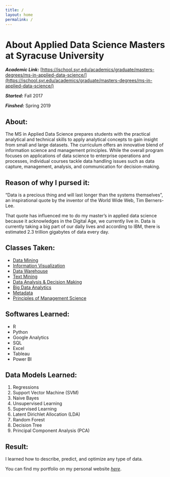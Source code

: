 ```yaml
---
title: /
layout: home
permalink: /
---
```


# About Applied Data Science Masters at Syracuse University
_**Academic Link:**_ [https://ischool.syr.edu/academics/graduate/masters-degrees/ms-in-applied-data-science/](https://ischool.syr.edu/academics/graduate/masters-degrees/ms-in-applied-data-science/)

_**Started:**_ Fall 2017

_**Finshed:**_ Spring 2019

## About:
The MS in Applied Data Science prepares students with the practical analytical and technical skills to apply analytical concepts to gain insight from small and large datasets. The curriculum offers an innovative blend of information science and management principles. While the overall program focuses on applications of data science to enterprise operations and processes, individual courses tackle data handling issues such as data capture, management, analysis, and communication for decision-making.

## Reason of why I pursed it:
“Data is a precious thing and will last longer than the systems themselves”, an inspirational quote by the inventor of the World Wide Web, Tim Berners-Lee.

That quote has influenced me to do my master’s in applied data science because it acknowledges in the Digital Age, we currently live in. Data is currently taking a big part of our daily lives and according to IBM, there is estimated 2.3 trillion gigabytes of data every day.

## Classes Taken:
- [Data Mining](Data-Mining/about-course.md)
- [Information Visualization](Information-Visualization/about-course.md)
- [Data Warehouse](Data-Warehouse/about-course.md)
- [Text Mining](Text-Mining/about-course.md)
- [Data Analysis & Decision Making](Data-Analysis-&-Decision-Making/about-course.md)
- [Big Data Analytics](/Big-Data-Analytics/about-course.md)
- [Metadata](/Metadata/about-course.md)
- [Principles of Management Science](Principles-of-Management-Science/about-course.md)

## Softwares Learned:
- R
- Python
- Google Analytics
- SQL
- Excel
- Tableau
- Power BI

## Data Models Learned:
1.  Regressions
2.  Support Vector Machine (SVM)
3.  Naive Bayes
4.  Unsupervised Learning
5.  Supervised Learning
6.  Latent Dirichlet Allocation (LDA)
7.  Random Forest
8.  Decision Tree
9.  Principal Component Analysis (PCA)  

## Result:
I learned how to describe, predict, and optimize any type of data.


You can find my portfolio on my personal website [_here_](https://www.williamdlombardi.com/wdl-ads-portfolio "Applied Data Science Portfolio").
